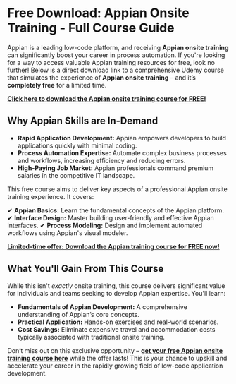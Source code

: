 # Free Download: Appian Onsite Training - Full Course Guide

Appian is a leading low-code platform, and receiving **Appian onsite training** can significantly boost your career in process automation. If you're looking for a way to access valuable Appian training resources for free, look no further! Below is a direct download link to a comprehensive Udemy course that simulates the experience of **Appian onsite training** – and it’s **completely free** for a limited time.

[**Click here to download the Appian onsite training course for FREE!**](https://udemywork.com/appian-onsite-training)

## Why Appian Skills are In-Demand

*   **Rapid Application Development:** Appian empowers developers to build applications quickly with minimal coding.
*   **Process Automation Expertise:** Automate complex business processes and workflows, increasing efficiency and reducing errors.
*   **High-Paying Job Market:** Appian professionals command premium salaries in the competitive IT landscape.

This free course aims to deliver key aspects of a professional Appian onsite training experience. It covers:

✔ **Appian Basics:** Learn the fundamental concepts of the Appian platform.
✔ **Interface Design:** Master building user-friendly and effective Appian interfaces.
✔ **Process Modeling:** Design and implement automated workflows using Appian's visual modeler.

[**Limited-time offer: Download the Appian training course for FREE now!**](https://udemywork.com/appian-onsite-training)

## What You'll Gain From This Course

While this isn't *exactly* onsite training, this course delivers significant value for individuals and teams seeking to develop Appian expertise. You'll learn:

*   **Fundamentals of Appian Development:** A comprehensive understanding of Appian’s core concepts.
*   **Practical Application:** Hands-on exercises and real-world scenarios.
*   **Cost Savings:** Eliminate expensive travel and accommodation costs typically associated with traditional onsite training.

Don’t miss out on this exclusive opportunity – **[get your free Appian onsite training course here](https://udemywork.com/appian-onsite-training)** while the offer lasts! This is your chance to upskill and accelerate your career in the rapidly growing field of low-code application development.
